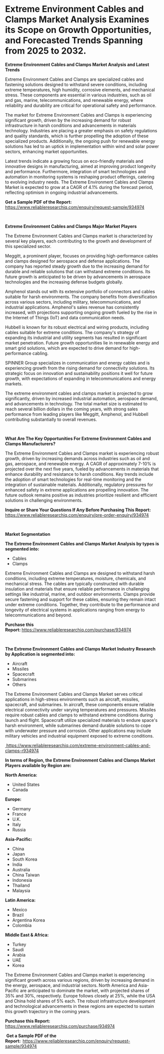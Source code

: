 <p><h1>Extreme Environment Cables and Clamps Market Analysis Examines its Scope on Growth Opportunities, and Forecasted Trends Spanning from 2025 to 2032.</h1></p><p><strong>Extreme Environment Cables and Clamps Market Analysis and Latest Trends</strong></p>
<p><p>Extreme Environment Cables and Clamps are specialized cables and fastening solutions designed to withstand severe conditions, including extreme temperatures, high humidity, corrosive elements, and mechanical stress. These components are essential in various industries, such as oil and gas, marine, telecommunications, and renewable energy, where reliability and durability are critical for operational safety and performance.</p><p>The market for Extreme Environment Cables and Clamps is experiencing significant growth, driven by the increasing demand for robust infrastructure in harsh conditions and advancements in materials technology. Industries are placing a greater emphasis on safety regulations and quality standards, which is further propelling the adoption of these specialized products. Additionally, the ongoing push for renewable energy solutions has led to an uptick in implementation within wind and solar power sectors, enhancing market opportunities.</p><p>Latest trends indicate a growing focus on eco-friendly materials and innovative designs in manufacturing, aimed at improving product longevity and performance. Furthermore, integration of smart technologies and automation in monitoring systems is reshaping product offerings, catering to evolving industry needs. The Extreme Environment Cables and Clamps Market is expected to grow at a CAGR of 4.1% during the forecast period, reflecting optimism in ongoing industrial advancements.</p></p>
<p><strong>Get a Sample PDF of the Report:&nbsp;</strong> <a href="https://www.reliableresearchiq.com/enquiry/request-sample/934974?utm_campaign=2938&utm_medium=2&utm_source=Github&utm_content=ia&utm_term=18042025&utm_id=extreme-environment-cables-and-clamps">https://www.reliableresearchiq.com/enquiry/request-sample/934974</a></p>
<p>&nbsp;</p>
<p><strong>Extreme Environment Cables and Clamps Major Market Players</strong></p>
<p><p>The Extreme Environment Cables and Clamps market is characterized by several key players, each contributing to the growth and development of this specialized sector.</p><p>Meggitt, a prominent player, focuses on providing high-performance cables and clamps designed for aerospace and defense applications. The company has reported steady growth due to the increasing demand for durable and reliable solutions that can withstand extreme conditions. Its future growth is anticipated to be driven by advancements in aerospace technologies and the increasing defense budgets globally.</p><p>Amphenol stands out with its extensive portfolio of connectors and cables suitable for harsh environments. The company benefits from diversification across various sectors, including military, telecommunications, and industrial applications. Amphenol's sales revenue has consistently increased, with projections supporting ongoing growth fueled by the rise in the Internet of Things (IoT) and data communication needs.</p><p>Hubbell is known for its robust electrical and wiring products, including cables suitable for extreme conditions. The company's strategy of expanding its industrial and utility segments has resulted in significant market penetration. Future growth opportunities lie in renewable energy and smart grid solutions, which are expected to drive demand for high-performance cabling.</p><p>SPINNER Group specializes in communication and energy cables and is experiencing growth from the rising demand for connectivity solutions. Its strategic focus on innovation and sustainability positions it well for future growth, with expectations of expanding in telecommunications and energy markets.</p><p>The extreme environment cables and clamps market is projected to grow significantly, driven by increased industrial automation, aerospace demand, and advancements in technology. The total market size is estimated to reach several billion dollars in the coming years, with strong sales performance from leading players like Meggitt, Amphenol, and Hubbell contributing substantially to overall revenues.</p></p>
<p>&nbsp;</p>
<p><strong>What Are The Key Opportunities For Extreme Environment Cables and Clamps Manufacturers?</strong></p>
<p><p>The Extreme Environment Cables and Clamps market is experiencing robust growth, driven by increasing demands across industries such as oil and gas, aerospace, and renewable energy. A CAGR of approximately 7-10% is projected over the next five years, fueled by advancements in materials that enhance durability and resistance to harsh conditions. Key trends include the adoption of smart technologies for real-time monitoring and the integration of sustainable materials. Additionally, regulatory pressures for enhanced safety in extreme applications are propelling innovation. The future outlook remains positive as industries prioritize resilient and efficient solutions in challenging environments.</p></p>
<p><strong>Inquire or Share Your Questions If Any Before Purchasing This Report:</strong> <a href="https://www.reliableresearchiq.com/enquiry/pre-order-enquiry/934974?utm_campaign=2938&utm_medium=2&utm_source=Github&utm_content=ia&utm_term=18042025&utm_id=extreme-environment-cables-and-clamps">https://www.reliableresearchiq.com/enquiry/pre-order-enquiry/934974</a></p>
<p>&nbsp;</p>
<p><strong>Market Segmentation</strong></p>
<p><strong>The Extreme Environment Cables and Clamps Market Analysis by types is segmented into:</strong></p>
<p><ul><li>Cables</li><li>Clamps</li></ul></p>
<p><p>Extreme Environment Cables and Clamps are designed to withstand harsh conditions, including extreme temperatures, moisture, chemicals, and mechanical stress. The cables are typically constructed with durable insulation and materials that ensure reliable performance in challenging settings like industrial, marine, and outdoor environments. Clamps provide secure fastening and support for these cables, ensuring they remain intact under extreme conditions. Together, they contribute to the performance and longevity of electrical systems in applications ranging from energy to telecommunications and beyond.</p></p>
<p><strong>Purchase this Report:&nbsp;</strong><a href="https://www.reliableresearchiq.com/purchase/934974?utm_campaign=2938&utm_medium=2&utm_source=Github&utm_content=ia&utm_term=18042025&utm_id=extreme-environment-cables-and-clamps">https://www.reliableresearchiq.com/purchase/934974</a></p>
<p>&nbsp;</p>
<p><strong>The Extreme Environment Cables and Clamps Market Industry Research by Application is segmented into:</strong></p>
<p><ul><li>Aircraft</li><li>Missiles</li><li>Spacecraft</li><li>Submarines</li><li>Others</li></ul></p>
<p><p>The Extreme Environment Cables and Clamps Market serves critical applications in high-stress environments such as aircraft, missiles, spacecraft, and submarines. In aircraft, these components ensure reliable electrical connectivity under varying temperatures and pressures. Missiles require robust cables and clamps to withstand extreme conditions during launch and flight. Spacecraft utilize specialized materials to endure space's harsh environment, while submarines demand durable solutions to cope with underwater pressure and corrosion. Other applications may include military vehicles and industrial equipment exposed to extreme conditions.</p></p>
<p><a href="https://www.reliableresearchiq.com/extreme-environment-cables-and-clamps-r934974?utm_campaign=2938&utm_medium=2&utm_source=Github&utm_content=ia&utm_term=18042025&utm_id=extreme-environment-cables-and-clamps">&nbsp;https://www.reliableresearchiq.com/extreme-environment-cables-and-clamps-r934974</a></p>
<p><strong>In terms of Region, the Extreme Environment Cables and Clamps Market Players available by Region are:</strong></p>
<p>
    <p> <strong> North America: </strong>
        <ul>
            <li>United States</li>
            <li>Canada</li>
        </ul>
        </p> 
    <p> <strong> Europe: </strong>
        <ul>
            <li>Germany</li>
            <li>France</li>
            <li>U.K.</li>
            <li>Italy</li>
            <li>Russia</li>
        </ul>
        </p> 
    <p> <strong> Asia-Pacific: </strong>
        <ul>
            <li>China</li>
            <li>Japan</li>
            <li>South Korea</li>
            <li>India</li>
            <li>Australia</li>
            <li>China Taiwan</li>
            <li>Indonesia</li>
            <li>Thailand</li>
            <li>Malaysia</li>
        </ul>
        </p> 
    <p> <strong> Latin America: </strong>
        <ul>
            <li>Mexico</li>
            <li>Brazil</li>
            <li>Argentina Korea</li>
            <li>Colombia</li>
        </ul>
        </p> 
    <p> <strong> Middle East & Africa: </strong>
        <ul>
            <li>Turkey</li>
            <li>Saudi</li>
            <li>Arabia</li>
            <li>UAE</li>
            <li>Korea</li>
        </ul>
    </p>
    </p>
<p><p>The Extreme Environment Cables and Clamps market is experiencing significant growth across various regions, driven by increasing demand in the energy, aerospace, and industrial sectors. North America and Asia-Pacific are anticipated to dominate the market, with projected shares of 35% and 30%, respectively. Europe follows closely at 25%, while the USA and China hold shares of 5% each. The robust infrastructure development and technological advancements in these regions are expected to sustain this growth trajectory in the coming years.</p></p>
<p><strong>Purchase this Report: </strong><a href="https://www.reliableresearchiq.com/purchase/934974?utm_campaign=2938&utm_medium=2&utm_source=Github&utm_content=ia&utm_term=18042025&utm_id=extreme-environment-cables-and-clamps">https://www.reliableresearchiq.com/purchase/934974</a></p>
<p>&nbsp;<strong>Get a Sample PDF of the Report:&nbsp;&nbsp;</strong><a href="https://www.reliableresearchiq.com/enquiry/request-sample/934974?utm_campaign=2938&utm_medium=2&utm_source=Github&utm_content=ia&utm_term=18042025&utm_id=extreme-environment-cables-and-clamps">https://www.reliableresearchiq.com/enquiry/request-sample/934974</a></p>
<p><strong></strong></p>
<p><p></p><p></p><p></p></p>
